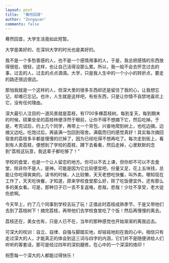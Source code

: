 ```yaml
---
layout: post
title:  "蓦然回首"
author: "Zongquan"
comments: false
---
```


蓦然回首，大学生活竟如此短暂。

大学是美好的，在深圳大学的时光也是美好的。

我不是一个多愁善感的人，也不是一个感情用事的人，于是，我总把感情的东西放得很低，很轻，这样，也让自己活得没那么累。所以，我一般不会去怀念过去的事，过去的人，过去的点点滴滴。大学，只是我人生中的一个小小的转折点，要走的路还很远很远。

那怕我就是一个这样的人，但深大里的很多东西却还是留住了我的心，让我想忘记，却难已忘记。也许，人生就是这样吧，有些东西，只是让你情不自禁地喜欢上它，没有任何理由。

深大最引人注目的一道风景就是荔枝，有1700多棵荔枝树。每到复天，每到期末的时候，硕果垒垒的荔枝林便浮然于眼前，让你不得不想摘下它，然后吃掉。于是，考完试后，约上几个同学，再带上一个背包，兴奋地爬到树上，也吃边摘，边摘又边吃。吃饱过后，再装满一包回到宿舍。满载而归的感觉真好！其实每次摘回宿舍的荔枝多半都是慢慢的烂掉了，因为已经吃得不想再吃了。每次走到街上，看到有人卖荔枝，便想到了学校的荔枝，蹲下去看看，然后走掉，心里默默的念到“荔枝这玩意，我这辈子都吃够了！”

学校的食堂，也是一个让人留恋的地方。你可以不去上课，但你却不可以不去食堂，除非你不是人，是神。可能是因为它比较便宜吧，份量又足，花上五块钱，总能让你吃得爽爽的。读书的时候，人比较懒，天天老想吃快餐，叫外卖。哪知现在工作了，天天吃快餐，才知道，原来学校食堂那么好，除了吃饭便宜外，还有那么多的美女看。可是，那种日子已一去不复返咯，悲哉，悲哉！少壮不享受，老大徒伤悲啊。

今天早上，约了几个同事到学校去玩了玩！正值此时荔枝成熟季节，于是又带他们去到了荔枝树下！摘完荔枝，再带他们去学校食堂吃了个饭！然后再慢慢的离去。

荔枝还在，美女也有，只是人已不在，当年的那种感觉也开始渐渐的离我远去。

可深大的校训：自立、自律、自强与脚踏实地，却铭铭地刻在我的心中。相信只有走过深大的人，才能真正的体会到这三词与四字的内涵，它们并不是随便讲给人们听听的客套话，那可是经过四年的深刻磨练，在心中的一个深深的烙印！

祝愿每一个深大的人都能过得快乐！